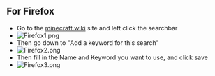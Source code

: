 ## For Firefox
* Go to the [minecraft.wiki](minecraft.wiki) site and left click the searchbar
* ![Firefox1.png](https://github.com/miomip/creating-shortcut-for-minecraft-wiki/blob/main/Firefox1.png)
* Then go down to "Add a keyword for this search"
* ![Firefox2.png](https://github.com/miomip/creating-shortcut-for-minecraft-wiki/blob/main/Firefox2.png)
* Then fill in the Name and Keyword you want to use, and click save
* ![Firefox3.png](https://github.com/miomip/creating-shortcut-for-minecraft-wiki/blob/main/Firefox3.png)
